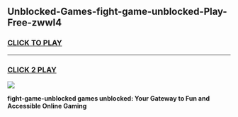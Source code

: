 
## Unblocked-Games-fight-game-unblocked-Play-Free-zwwl4
<h3>
<a href="https://premium76.site?title=fight-game-unblocked&ref=20A">CLICK TO PLAY</a></h3>
<hr>

<h3>
<a href="https://premium76.site?title=fight-game-unblocked&ref=20A">CLICK 2 PLAY</a>
  
</h3>

<a href="https://premium76.site?title=fight-game-unblocked&ref=20A"><img src="https://clearcache.store/games.png"></a>


**fight-game-unblocked games unblocked: Your Gateway to Fun and Accessible Online Gaming**
